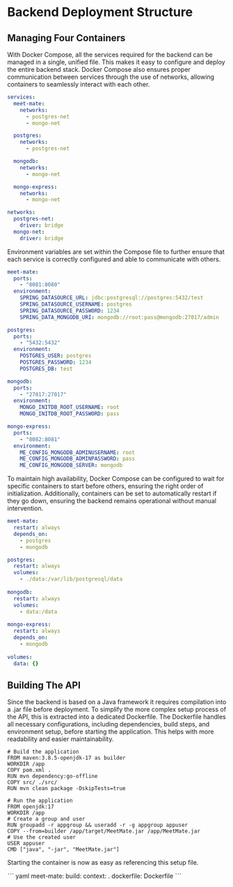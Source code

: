 # Backend Deployment Structure

## **Managing Four Containers**
With Docker Compose, all the services required for the backend can be managed in a single, unified file. This makes it easy to configure and deploy the entire backend stack. Docker Compose also ensures proper communication between services through the use of networks, allowing containers to seamlessly interact with each other. 

```yaml
services: 
  meet-mate:
    networks:
      - postgres-net
      - mongo-net

  postgres:
    networks:
      - postgres-net

  mongodb:
    networks:
      - mongo-net

  mongo-express:
    networks:
      - mongo-net

networks:
  postgres-net:
    driver: bridge
  mongo-net:
    driver: bridge
```

Environment variables are set within the Compose file to further ensure that each service is correctly configured and able to communicate with others.

```yaml
meet-mate:
  ports:
    - "8081:8080"
  environment:
    SPRING_DATASOURCE_URL: jdbc:postgresql://postgres:5432/test
    SPRING_DATASOURCE_USERNAME: postgres
    SPRING_DATASOURCE_PASSWORD: 1234
    SPRING_DATA_MONGODB_URI: mongodb://root:pass@mongodb:27017/admin

postgres:
  ports:
    - "5432:5432"
  environment:
    POSTGRES_USER: postgres
    POSTGRES_PASSWORD: 1234
    POSTGRES_DB: test

mongodb:
  ports:
    - "27017:27017"
  environment:
    MONGO_INITDB_ROOT_USERNAME: root
    MONGO_INITDB_ROOT_PASSWORD: pass

mongo-express:
  ports:
    - "8082:8081"
  environment:
    ME_CONFIG_MONGODB_ADMINUSERNAME: root
    ME_CONFIG_MONGODB_ADMINPASSWORD: pass
    ME_CONFIG_MONGODB_SERVER: mongodb
```

To maintain high availability, Docker Compose can be configured to wait for specific containers to start before others, ensuring the right order of initialization. Additionally, containers can be set to automatically restart if they go down, ensuring the backend remains operational without manual intervention.

```yaml
meet-mate:
  restart: always
  depends_on:
    - postgres
    - mongodb

postgres:
  restart: always
  volumes:
    - ./data:/var/lib/postgresql/data
  
mongodb:
  restart: always
  volumes:
    - data:/data
  
mongo-express:
  restart: always
  depends_on:
    - mongodb
    
volumes:
  data: {}
```

## **Building The API**
Since the backend is based on a Java framework it requires compilation into a .jar file before deployment. To simplify the more complex setup process of the API, this is extracted into a dedicated Dockerfile. The Dockerfile handles all necessary configurations, including dependencies, build steps, and environment setup, before starting the application. This helps with more readability and easier maintainability. 

```docker
# Build the application
FROM maven:3.8.5-openjdk-17 as builder
WORKDIR /app
COPY pom.xml .
RUN mvn dependency:go-offline
COPY src/ ./src/
RUN mvn clean package -DskipTests=true

# Run the application
FROM openjdk:17
WORKDIR /app
# Create a group and user
RUN groupadd -r appgroup && useradd -r -g appgroup appuser
COPY --from=builder /app/target/MeetMate.jar /app/MeetMate.jar
# Use the created user
USER appuser
CMD ["java", "-jar", "MeetMate.jar"]
```

Starting the container is now as easy as referencing this setup file.

ˋˋˋ yaml
meet-mate:
    build:
      context: .
      dockerfile: Dockerfile
ˋˋˋ